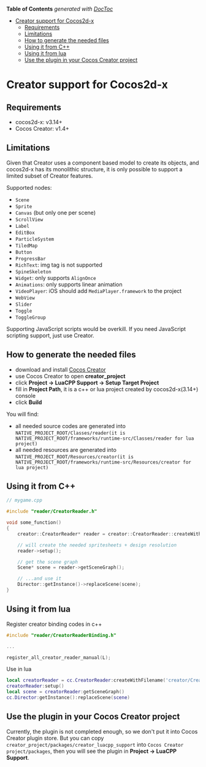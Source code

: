 <!-- START doctoc generated TOC please keep comment here to allow auto update -->
<!-- DON'T EDIT THIS SECTION, INSTEAD RE-RUN doctoc TO UPDATE -->
**Table of Contents**  *generated with [DocToc](https://github.com/thlorenz/doctoc)*

- [Creator support for Cocos2d-x](#creator-support-for-cocos2d-x)
  - [Requirements](#requirements)
  - [Limitations](#limitations)
  - [How to generate the needed files](#how-to-generate-the-needed-files)
  - [Using it from C++](#using-it-from-c)
  - [Using it from lua](#using-it-from-lua)
  - [Use the plugin in your Cocos Creator project](#use-the-plugin-in-your-cocos-creator-project)

<!-- END doctoc generated TOC please keep comment here to allow auto update -->

# Creator support for Cocos2d-x

## Requirements

* cocos2d-x: v3.14+
* Cocos Creator: v1.4+

## Limitations

Given that Creator uses a component based model to create its objects, and
cocos2d-x has its monolithic structure, it is only possible to support a limited
subset of Creator features.

Supported nodes:

* `Scene`
* `Sprite`
* `Canvas` (but only one per scene)
* `ScrollView`
* `Label`
* `EditBox`
* `ParticleSystem`
* `TiledMap`
* `Button`
* `ProgressBar`
* `RichText`: img tag is not supported
* `SpineSkeleton`
* `Widget`: only supports `AlignOnce`
* `Animations`: only supports linear animation
* `VideoPlayer`: iOS should add `MediaPlayer.framework` to the project
* `WebView`
* `Slider`
* `Toggle`
* `ToggleGroup`

Supporting JavaScript scripts would be overkill. If you need JavaScript scripting
support, just use Creator.


## How to generate the needed files

* download and install [Cocos Creator](http://www.cocos2d-x.org/download)
* use Cocos Creator to open __creator_project__
* click __Project -> LuaCPP Support -> Setup Target Project__
* fill in __Project Path__, it is a c++ or lua project created by cocos2d-x(3.14+) console
* click __Build__

You will find:

* all needed source codes are generated into `NATIVE_PROJECT_ROOT/Classes/reader(it is NATIVE_PROJECT_ROOT/frameworks/runtime-src/Classes/reader for lua project)`
* all needed resources are generated into `NATIVE_PROJECT_ROOT/Resources/creator(it is NATIVE_PROJECT_ROOT/frameworks/runtime-src/Resources/creator for lua project)`

## Using it from C++

```c++
// mygame.cpp

#include "reader/CreatorReader.h"

void some_function()
{
    creator::CreatorReader* reader = creator::CreatorReader::createWithFilename("creator/CreatorSprites.ccreator");

    // will create the needed spritesheets + design resolution
    reader->setup();

    // get the scene graph
    Scene* scene = reader->getSceneGraph();

    // ...and use it
    Director::getInstance()->replaceScene(scene);
}
```

## Using it from lua

Register creator binding codes in c++

```c++
#include "reader/CreatorReaderBinding.h"

...

register_all_creator_reader_manual(L);
```

Use in lua

```lua
local creatorReader = cc.CreatorReader:createWithFilename('creator/CreatorSprites.ccreator')
creatorReader:setup()
local scene = creatorReader:getSceneGraph()
cc.Director:getInstance():replaceScene(scene)
```

## Use the plugin in your Cocos Creator project

Currently, the plugin is not completed enough, so we don't put it into Cocos Creator plugin store. But you can copy `creator_project/packages/creator_luacpp_support` into `Cocos Creator project/packages`, then you will see the plugin in __Project -> LuaCPP Support__. 
